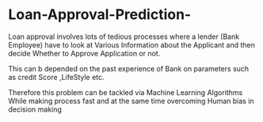 # Loan-Approval-Prediction-

Loan approval involves lots of tedious processes where a lender (Bank Employee) have to look at Various Information about the Applicant and then decide Whether to Approve Application or not.

This can b depended on the past experience of Bank on parameters such as credit Score ,LifeStyle etc.

Therefore this problem can be tackled via Machine Learning Algorithms While making process fast and at the same time overcoming Human bias in decision making 
